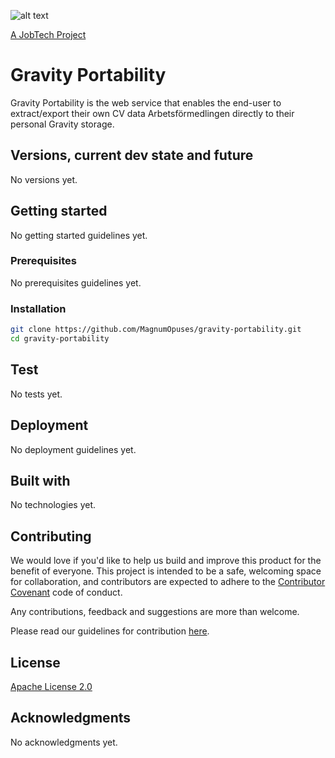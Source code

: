 ![alt text][logo]

[logo]: https://github.com/MagnumOpuses/project-meta/blob/master/img/jobtechdev_black.png "JobTech dev logo"
[A JobTech Project](https://www.jobtechdev.se)

# Gravity Portability

Gravity Portability is the web service that enables the end-user to extract/export their own CV data Arbetsförmedlingen directly to their personal Gravity storage.

## Versions, current dev state and future

No versions yet.

## Getting started

No getting started guidelines yet.

### Prerequisites

No prerequisites guidelines yet.

### Installation

```bash
git clone https://github.com/MagnumOpuses/gravity-portability.git
cd gravity-portability
```

## Test

No tests yet.

## Deployment

No deployment guidelines yet.

## Built with

No technologies yet.

## Contributing

We would love if you'd like to help us build and improve this product for the benefit of everyone. This project is intended to be a safe, welcoming space for collaboration, and contributors are expected to adhere to the [Contributor Covenant](http://contributor-covenant.org/) code of conduct.

Any contributions, feedback and suggestions are more than welcome.

Please read our guidelines for contribution [here](CONTRIBUTING_TEMPLATE.md).

## License

[Apache License 2.0](LICENSE.md)

## Acknowledgments

No acknowledgments yet.
